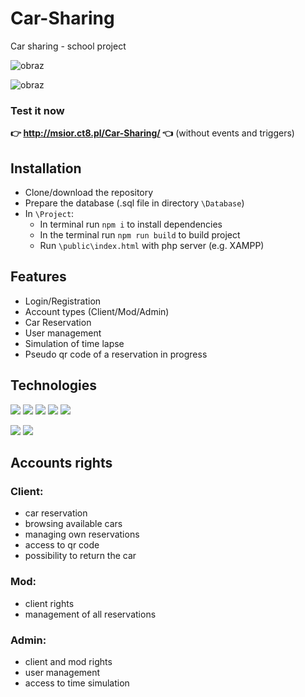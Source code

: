 # Car-Sharing
Car sharing - school project

![obraz](https://user-images.githubusercontent.com/49323088/171881430-602fd0f2-3a54-445a-858c-356ae2542a51.png)

![obraz](https://user-images.githubusercontent.com/49323088/171881446-9465ea02-4156-48bd-a29e-41bc19614656.png)


### Test it now 
**👉 http://msior.ct8.pl/Car-Sharing/ 👈** (without events and triggers)


## Installation

 - Clone/download the repository
 - Prepare the database (.sql file in directory `\Database`)
 - In `\Project`:
   - In terminal run `npm i` to install dependencies
   - In the terminal run `npm run build` to build project
   - Run `\public\index.html` with php server (e.g. XAMPP)
    

## Features

- Login/Registration
- Account types (Client/Mod/Admin)
- Car Reservation
- User management
- Simulation of time lapse
- Pseudo qr code of a reservation in progress


## Technologies

<p>
 <img src="https://img.shields.io/badge/Svelte-FF3E00?logo=Svelte&logoColor=white&style=for-the-badge" /> 
 <img src="https://img.shields.io/badge/JavaScript-F7DF1E?logo=JavaScript&logoColor=black&style=for-the-badge" /> 
 <img src="https://img.shields.io/badge/HTML5-E34F26?logo=HTML5&logoColor=white&style=for-the-badge" /> 
 <img src="https://img.shields.io/badge/CSS3-1572B6?logo=CSS3&logoColor=white&style=for-the-badge" /> 
 <img src="https://img.shields.io/badge/Tailwind CSS-06B6D4?logo=Tailwind CSS&logoColor=white&style=for-the-badge" /> 
</p>
<p>
 <img src="https://img.shields.io/badge/PHP-777BB4?logo=PHP&logoColor=white&style=for-the-badge" /> 
 <img src="https://img.shields.io/badge/MySQL-4479A1?logo=MySQL&logoColor=white&style=for-the-badge" />
</p>

## Accounts rights

### Client:
- car reservation
- browsing available cars
- managing own reservations
- access to qr code
- possibility to return the car

### Mod:
- client rights
- management of all reservations

### Admin:
- client and mod rights
- user management
- access to time simulation
